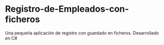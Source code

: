 # Registro-de-Empleados-con-ficheros
Una pequeña aplicación de registro con guardado en ficheros. Desarrollado en C#
